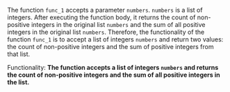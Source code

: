 The function `func_1` accepts a parameter `numbers`. `numbers` is a list of integers. After executing the function body, it returns the count of non-positive integers in the original list `numbers` and the sum of all positive integers in the original list `numbers`. Therefore, the functionality of the function `func_1` is to accept a list of integers `numbers` and return two values: the count of non-positive integers and the sum of positive integers from that list. 

Functionality: **The function accepts a list of integers `numbers` and returns the count of non-positive integers and the sum of all positive integers in the list.**